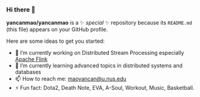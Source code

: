 ### Hi there 👋


**yancanmao/yancanmao** is a ✨ _special_ ✨ repository because its `README.md` (this file) appears on your GitHub profile.

Here are some ideas to get you started:

- 🔭 I’m currently working on Distributed Stream Processing especially [Apache Flink](http://github.com/apache/flink/)
- 🌱 I’m currently learning advanced topics in distributed systems and databases
- 📫 How to reach me: maoyancan@u.nus.edu
- ⚡ Fun fact: Dota2, Death Note, EVA, A-Soul, Workout, Music, Basketball.

